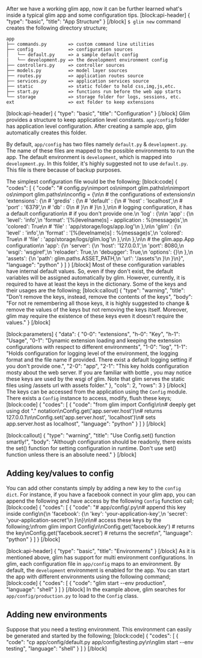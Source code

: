 After we have a working glim app, now it can be further learned what's inside a typical glim app and some configuration tips.
[block:api-header]
{
  "type": "basic",
  "title": "App Structure"
}
[/block]
`$ glim new` command creates the following directory structure;
```
app
├── commands.py        => custom command line utilities
├── config             => configuration sources
│   └── default.py     => a sample default config
|   └── development.py => the development environment config
├── controllers.py     => controller sources
├── models.py          => model layer sources
├── routes.py          => application routes source
├── services.py        => application services source
├── static             => static folder to hold css,img,js,etc.
├── start.py           => functions run before the web app starts
└── storage            => storage folder for logs, sessions, etc.
ext                    => ext folder to keep extensions
```
[block:api-header]
{
  "type": "basic",
  "title": "Configuration"
}
[/block]
Glim provides a structure to keep application level constants. `app/config` folder has application level configuration. After creating a sample app, glim automatically creates this folder.

By default, `app/config` has two files namely `default.py` & `development.py`. The name of these files are mapped to the possible environments to run the app. The default environment is `development`, which is mapped into `development.py`. In this folder, it's highly suggested not to use `default.py`. This file is there because of backup purposes.

The simplest configuration file would be the following;
[block:code]
{
  "codes": [
    {
      "code": "# config.py\nimport os\nimport glim.paths\n\nimport os\nimport glim.paths\n\nconfig = {\n\n    # the configurations of extensions\n    'extensions': {\n        # 'gredis' : {\n        #   'default' : {\n        #       'host' : 'localhost',\n        #       'port' : '6379',\n        #       'db'   : 0\n        #   }\n        # }\n    },\n\n    # logging configuration, it has a default configuration\n    # if you don't provide one.\n    'log' : {\n\n        'app' : {\n          'level': 'info',\n          'format': '[%(levelname)s] - application : %(message)s',\n          'colored': True\n          # 'file' : 'app/storage/logs/app.log'\n        },\n\n        'glim' : {\n            'level' : 'info',\n            'format' : '[%(levelname)s] : %(message)s',\n            'colored': True\n            # 'file' : 'app/storage/logs/glim.log'\n        },\n\n    },\n\n    # the glim.app.App configuration\n    'app': {\n        'server': {\n            'host': '127.0.0.1',\n            'port': 8080,\n            'wsgi': 'wsgiref',\n            'reloader': True,\n            'debugger': True,\n            'options': {}\n        },\n        'assets': {\n            'path': glim.paths.ASSET_PATH,\n            'url': '/assets'\n        }\n    }\n}",
      "language": "python"
    }
  ]
}
[/block]
Most of these configuration variables have internal default values. So, even if they don't exist, the default variables will be assigned automatically by glim. However, currently, it is required to have at least the keys in the dictionary. Some of the keys and their usages are the following;
[block:callout]
{
  "type": "warning",
  "title": "Don't remove the keys, instead, remove the contents of the keys",
  "body": "For not re remembering all those keys, it is highly suggested to change & remove the values of the keys but not removing the keys itself. Moreover, glim may require the existence of these keys even it doesn't require the values."
}
[/block]

[block:parameters]
{
  "data": {
    "0-0": "extensions",
    "h-0": "Key",
    "h-1": "Usage",
    "0-1": "Dynamic extension loading and keeping the extension configurations with respect to different environments",
    "1-0": "log",
    "1-1": "Holds configuration for logging level of the environment, the logging format and the file name if provided. There exist a default logging setting if you don't provide one.",
    "2-0": "app",
    "2-1": "This key holds configuration mosty about the web server. If you are familiar with bottle , you may notice these keys are used by the wsgi of glim. Note that glim serves the static files using /assets url with assets folder."
  },
  "cols": 2,
  "rows": 3
}
[/block]
The keys can be accessed from the application using the `Config` module. There exists a `Config` instance to access, modify, flush these keys;
[block:code]
{
  "codes": [
    {
      "code": "from glim import Config\n\n# deeply get using dot \".\" notation\nConfig.get('app.server.host')\n# returns 127.0.0.1\n\nConfig.set('app.server.host', 'localhost')\n# sets app.server.host as localhost",
      "language": "python"
    }
  ]
}
[/block]

[block:callout]
{
  "type": "warning",
  "title": "Use Config.set() function smartly!",
  "body": "Although configuration should be readonly, there exists the set() function for setting configuration in runtime. Don't use set() function unless there is an absolute need."
}
[/block]
## Adding key/values to config
You can add other constants simply by adding a new key to the `config dict`. For instance, if you have a facebook connect in your glim app, you can append the following and have access by the following `Config` function call;
[block:code]
{
  "codes": [
    {
      "code": "# app/config/<env>.py\n# append this key inside config\n{\n    'facebook': {\n        'key': 'your-application-key',\n        'secret': 'your-application-secret'\n    }\n}\n\n# access these keys by the following;\nfrom glim import Config\n\nConfig.get('facebook.key') # returns the key\nConfig.get('facebook.secret') # returns the secret\n",
      "language": "python"
    }
  ]
}
[/block]

[block:api-header]
{
  "type": "basic",
  "title": "Environments"
}
[/block]
As it is mentioned above, glim has support for multi environment configurations. In glim, each configuration file in `app/config` maps to an environment. By default, the `development` environment is enabled for the app. You can start the app with different environments using the following command;
[block:code]
{
  "codes": [
    {
      "code": "glim start --env production",
      "language": "shell"
    }
  ]
}
[/block]
In the example above, glim searches for `app/config/production.py` to load to the `Config` class.

## Adding new environments
Suppose that you need a testing environment. This environment can easily be generated and started by the following;
[block:code]
{
  "codes": [
    {
      "code": "cp app/config/default.py app/config/testing.py\n\nglim start --env testing",
      "language": "shell"
    }
  ]
}
[/block]